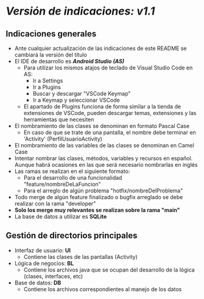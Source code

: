 # ***Versión de indicaciones: v1.1***

## **Indicaciones generales**

- Ante cualquier actualización de las indicaciones de este README se cambiará la versión del título
- El IDE de desarrollo es ***Android Studio (AS)***
    - Para utilizar los mismos atajos de teclado de Visual Studio Code en AS:
        - Ir a Settings
        - Ir a Plugins
        - Buscar y descargar "VSCode Keymap"
        - Ir a Keymap y seleccionar VSCode
    - El apartado de Plugins funciona de forma similar a la tienda de extensiones de VSCode, pueden
      descargar temas, extensiones y las herramientas que necesiten
- El nombramiento de las clases se denominan en formato Pascal Case
    - En caso de que se trate de una pantalla, el nombre debe terminar en 'Activity' (PerfilUsuarioActivity)
- El nombramiento de las variables de las clases se denominan en Camel Case
- Intentar nombrar las clases, métodos, variables y recursos en español. Aunque habrá ocasiones en
  las que será necesario nombrarlas en inglés
- Las ramas se realizan en el siguiente formato:
    - Para el desarrollo de una funcionalidad "feature/nombreDeLaFuncion"
    - Para el arreglo de algún problema "hotfix/nombreDelProblema"
- Todo merge de algún feature finalizado o bugfix arreglado se debe realizar con la rama "developer"
- **Solo los merge muy relevantes se realizan sobre la rama "main"**
- La base de datos a utilizar es **SQLite**

## **Gestión de directorios principales**

- Interfaz de usuario: **UI**
    - Contiene las clases de las pantallas (Activity)
- Lógica de negocios:  **BL**
    - Contiene los archivos java que se ocupan del desarrollo de la lógica (clases, interfaces, etc)
- Base de datos:       **DB**
    - Contiene los archivos correspondientes al manejo de los datos